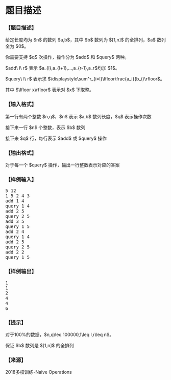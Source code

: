 # 题目描述


<h3>
【题目描述】
</h3>
<p>
给定长度均为 $n$ 的数列 $a,b$，其中 $b$ 数列为 $[1,n]$ 的全排列，$a$ 数列全为 $0$。
</p>
<p>
你需要支持 $q$ 次操作，操作分为 $add$ 和 $query$ 两种。
</p>
<p>
$add\ l\ r$ 表示 $a_{l},a_{l+1},...,a_{r-1},a_r$均加 $1$。
</p>
<p>
$query\ l\ r$ 表示求 $\displaystyle\sum^r_{i=l}\lfloor\frac{a_i}{b_i}\rfloor$。
</p>
<p>
其中 $\lfloor x\rfloor$ 表示对 $x$ 下取整。
</p>
<h3>
【输入格式】
</h3>
<p>
第一行有两个整数 $n,q$，$n$ 表示 $a,b$ 数列长度，$q$ 表示操作次数
</p>
<p>
接下来一行 $n$ 个整数，表示 $b$ 数列
</p>
<p>
接下来 $q$ 行，每行表示 $add$ 或 $query$ 操作
</p>
<h3>
【输出格式】
</h3>
<p>
对于每一个 $query$ 操作，输出一行整数表示对应的答案
</p>
<h3>
【样例输入】
</h3>
<pre>5 12
1 5 2 4 3
add 1 4
query 1 4
add 2 5
query 2 5
add 3 5
query 1 5
add 2 4
query 1 4
add 2 5
query 2 5
add 2 2
query 1 5
</pre>
<h3>
【样例输出】
</h3>
<pre>1
1
2
4
4
6
</pre>
<h3>
【提示】
</h3>
<p>
对于100%的数据，$n,q\leq 100000,1\leq l,r\leq n$。
</p>
<p>
保证 $b$ 数列是 $[1,n]$ 的全排列
</p>
<h3>
【来源】
</h3>
<p>
2018多校训练-Naive Operations
</p>
